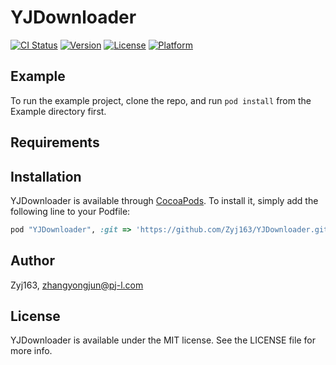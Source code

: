 # YJDownloader

[![CI Status](http://img.shields.io/travis/Zyj163/YJDownloader.svg?style=flat)](https://travis-ci.org/Zyj163/YJDownloader)
[![Version](https://img.shields.io/cocoapods/v/YJDownloader.svg?style=flat)](http://cocoapods.org/pods/YJDownloader)
[![License](https://img.shields.io/cocoapods/l/YJDownloader.svg?style=flat)](http://cocoapods.org/pods/YJDownloader)
[![Platform](https://img.shields.io/cocoapods/p/YJDownloader.svg?style=flat)](http://cocoapods.org/pods/YJDownloader)

## Example

To run the example project, clone the repo, and run `pod install` from the Example directory first.

## Requirements

## Installation

YJDownloader is available through [CocoaPods](http://cocoapods.org). To install
it, simply add the following line to your Podfile:

```ruby
pod "YJDownloader", :git => 'https://github.com/Zyj163/YJDownloader.git'
```

## Author

Zyj163, zhangyongjun@pj-l.com

## License

YJDownloader is available under the MIT license. See the LICENSE file for more info.
